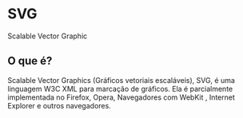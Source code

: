 # SVG
Scalable Vector Graphic


## O que é?
Scalable Vector Graphics (Gráficos vetoriais escaláveis), SVG, é uma linguagem W3C XML para marcação de gráficos. Ela é parcialmente implementada no Firefox, Opera, Navegadores com WebKit , Internet Explorer e outros navegadores.